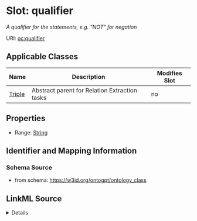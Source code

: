 

# Slot: qualifier


_A qualifier for the statements, e.g. "NOT" for negation_



URI: [oc:qualifier](http://w3id.org/ontogpt/ontology-class-templatequalifier)



<!-- no inheritance hierarchy -->





## Applicable Classes

| Name | Description | Modifies Slot |
| --- | --- | --- |
| [Triple](Triple.md) | Abstract parent for Relation Extraction tasks |  no  |







## Properties

* Range: [String](String.md)





## Identifier and Mapping Information







### Schema Source


* from schema: https://w3id.org/ontogpt/ontology_class




## LinkML Source

<details>
```yaml
name: qualifier
description: A qualifier for the statements, e.g. "NOT" for negation
from_schema: https://w3id.org/ontogpt/ontology_class
rank: 1000
alias: qualifier
owner: Triple
domain_of:
- Triple
range: string

```
</details>